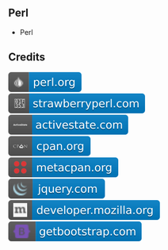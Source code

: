 Perl
----

- Perl

Credits
-------
[![image](
Credits/perl.org.svg)](https://perl.org/)  
[![image](
Credits/strawberryperl.com.svg)](https://strawberryperl.com/)  
[![image](
Credits/activestate.com.svg)](https://activestate.com/)  
[![image](
Credits/cpan.org.svg)](https://cpan.org/)  
[![image](
Credits/metacpan.org.svg)](https://metacpan.org)  
[![image](
Credits/jquery.com.svg)](https://jquery.com/)  
[![image](
Credits/developer.mozilla.org.svg)](https://developer.mozilla.org/)  
[![image](
Credits/getbootstrap.com.svg)](https://getbootstrap.com/)